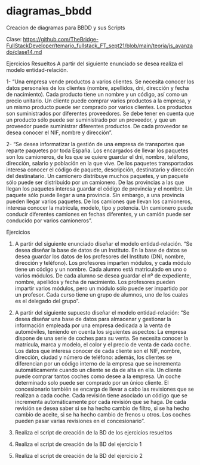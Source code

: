 # diagramas_bbdd
Creacion de diagramas para BBDD y sus Scripts

Clase: https://github.com/TheBridge-FullStackDeveloper/temario_fullstack_FT_sept21/blob/main/teoria/js_avanzado/clase14.md


Ejercicios Resueltos
A partir del siguiente enunciado se desea realiza el modelo entidad-relación. 

1- “Una empresa vende productos a varios clientes. Se necesita conocer los datos personales de los clientes (nombre, apellidos, dni, dirección y fecha de nacimiento). Cada producto tiene un nombre y un código, así como un precio unitario. Un cliente puede comprar varios productos a la empresa, y un mismo producto puede ser comprado por varios clientes. Los productos son suministrados por diferentes proveedores. Se debe tener en cuenta que un producto sólo puede ser suministrado por un proveedor, y que un proveedor puede suministrar diferentes productos. De cada proveedor se desea conocer el NIF, nombre y dirección”.


2- “Se desea informatizar la gestión de una empresa de transportes que reparte paquetes por toda España. Los encargados de llevar los paquetes son los camioneros, de los que se quiere guardar el dni, nombre, teléfono, dirección, salario y población en la que vive. De los paquetes transportados interesa conocer el código de paquete, descripción, destinatario y dirección del destinatario. Un camionero distribuye muchos paquetes, y un paquete sólo puede ser distribuido por un camionero. De las provincias a las que llegan los paquetes interesa guardar el código de provincia y el nombre. Un paquete sólo puede llegar a una provincia. Sin embargo, a una provincia pueden llegar varios paquetes. De los camiones que llevan los camioneros, interesa conocer la matrícula, modelo, tipo y potencia. Un camionero puede conducir diferentes camiones en fechas diferentes, y un camión puede ser conducido por varios camioneros”.


Ejercicios  

1. A partir del siguiente enunciado diseñar el modelo entidad-relación. “Se desea diseñar la base de datos de un Instituto. En la base de datos se desea guardar los datos de los profesores del Instituto (DNI, nombre, dirección y teléfono). Los profesores imparten módulos, y cada módulo tiene un código y un nombre. Cada alumno está matriculado en uno o varios módulos. De cada alumno se desea guardar el nº de expediente, nombre, apellidos y fecha de nacimiento. Los profesores pueden impartir varios módulos, pero un módulo sólo puede ser impartido por un profesor. Cada curso tiene un grupo de alumnos, uno de los cuales es el delegado del grupo”.

2. A partir del siguiente supuesto diseñar el modelo entidad-relación: “Se desea diseñar una base de datos para almacenar y gestionar la información empleada por una empresa dedicada a la venta de automóviles, teniendo en cuenta los siguientes aspectos: La empresa dispone de una serie de coches para su venta. Se necesita conocer la matrícula, marca y modelo, el color y el precio de venta de cada coche. Los datos que interesa conocer de cada cliente son el NIF, nombre, dirección, ciudad y número de teléfono: además, los clientes se diferencian por un código interno de la empresa que se incrementa automáticamente cuando un cliente se da de alta en ella. Un cliente puede comprar tantos coches como desee a la empresa. Un coche determinado solo puede ser comprado por un único cliente. El concesionario también se encarga de llevar a cabo las revisiones que se realizan a cada coche. Cada revisión tiene asociado un código que se incrementa automáticamente por cada revisión que se haga. De cada revisión se desea saber si se ha hecho cambio de filtro, si se ha hecho cambio de aceite, si se ha hecho cambio de frenos u otros. Los coches pueden pasar varias revisiones en el concesionario”.

3. Realiza el script de creación de la BD de los ejercicios resueltos

4. Realiza el script de creación de la BD del ejercicio 1

5. Realiza el script de creación de la BD del ejercicio 2
